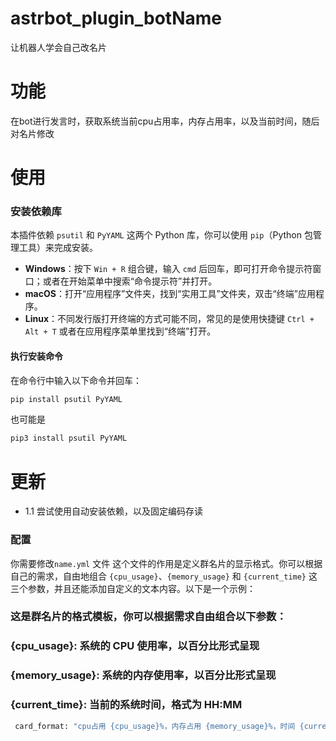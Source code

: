 # astrbot_plugin_botName

让机器人学会自己改名片

# 功能
在bot进行发言时，获取系统当前cpu占用率，内存占用率，以及当前时间，随后对名片修改
# 使用
###  安装依赖库

本插件依赖 `psutil` 和 `PyYAML` 这两个 Python 库，你可以使用 `pip`（Python 包管理工具）来完成安装。

- **Windows**：按下 `Win + R` 组合键，输入 `cmd` 后回车，即可打开命令提示符窗口；或者在开始菜单中搜索“命令提示符”并打开。
- **macOS**：打开“应用程序”文件夹，找到“实用工具”文件夹，双击“终端”应用程序。
- **Linux**：不同发行版打开终端的方式可能不同，常见的是使用快捷键 `Ctrl + Alt + T` 或者在应用程序菜单里找到“终端”打开。
####  执行安装命令

在命令行中输入以下命令并回车：

```bash
pip install psutil PyYAML
```
也可能是

```bash
pip3 install psutil PyYAML
```

# 更新
- 1.1 尝试使用自动安装依赖，以及固定编码存读
### 配置
你需要修改`name.yml` 文件
这个文件的作用是定义群名片的显示格式。你可以根据自己的需求，自由地组合 `{cpu_usage}`、`{memory_usage}` 和 `{current_time}` 这三个参数，并且还能添加自定义的文本内容。以下是一个示例：

### 这是群名片的格式模板，你可以根据需求自由组合以下参数：
### {cpu_usage}: 系统的 CPU 使用率，以百分比形式呈现
### {memory_usage}: 系统的内存使用率，以百分比形式呈现
### {current_time}: 当前的系统时间，格式为 HH:MM
```bash
 card_format: "cpu占用 {cpu_usage}%，内存占用 {memory_usage}%，时间 {current_time}" 
```


